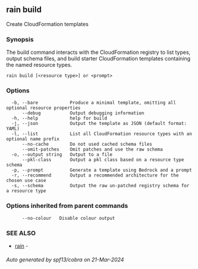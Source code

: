 ## rain build

Create CloudFormation templates

### Synopsis

The build command interacts with the CloudFormation registry to list types, output schema files, and build starter CloudFormation templates containing the named resource types.

```
rain build [<resource type>] or <prompt>
```

### Options

```
  -b, --bare            Produce a minimal template, omitting all optional resource properties
      --debug           Output debugging information
  -h, --help            help for build
  -j, --json            Output the template as JSON (default format: YAML)
  -l, --list            List all CloudFormation resource types with an optional name prefix
      --no-cache        Do not used cached schema files
      --omit-patches    Omit patches and use the raw schema
  -o, --output string   Output to a file
      --pkl-class       Output a pkl class based on a resource type schema
  -p, --prompt          Generate a template using Bedrock and a prompt
  -r, --recommend       Output a recommended architecture for the chosen use case
  -s, --schema          Output the raw un-patched registry schema for a resource type
```

### Options inherited from parent commands

```
      --no-colour   Disable colour output
```

### SEE ALSO

* [rain](index.md)	 - 

###### Auto generated by spf13/cobra on 21-Mar-2024
